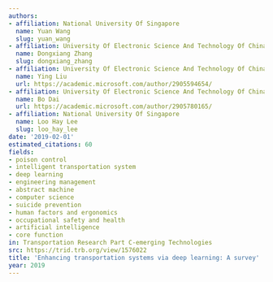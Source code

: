 ```yaml
---
authors:
- affiliation: National University Of Singapore
  name: Yuan Wang
  slug: yuan_wang
- affiliation: University Of Electronic Science And Technology Of China
  name: Dongxiang Zhang
  slug: dongxiang_zhang
- affiliation: University Of Electronic Science And Technology Of China
  name: Ying Liu
  url: https://academic.microsoft.com/author/2905594654/
- affiliation: University Of Electronic Science And Technology Of China
  name: Bo Dai
  url: https://academic.microsoft.com/author/2905780165/
- affiliation: National University Of Singapore
  name: Loo Hay Lee
  slug: loo_hay_lee
date: '2019-02-01'
estimated_citations: 60
fields:
- poison control
- intelligent transportation system
- deep learning
- engineering management
- abstract machine
- computer science
- suicide prevention
- human factors and ergonomics
- occupational safety and health
- artificial intelligence
- core function
in: Transportation Research Part C-emerging Technologies
src: https://trid.trb.org/view/1576022
title: 'Enhancing transportation systems via deep learning: A survey'
year: 2019
---
```

